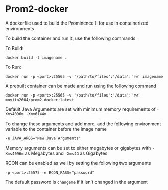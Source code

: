 # Prom2-docker
A dockerfile used to build the Prominence II for use in containerized environments

To build the container and run it, use the following commands

To Build:
```
docker build -t imagename .
```
To Run:
```
docker run -p <port>:25565 -v '/path/to/files':'/data':'rw' imagename
```

A prebuilt container can be made and run using the following command
```
docker run -p <port>:25565 -v '/path/to/files':'/data':'rw' moyito2604/prom2-docker:latest
```

Default Java Arguments are set with minimum memory requirements of ```-Xms4096m -Xmx6144m```

To change these arguments and add more, add the following environment variable to the container before the image name
```
-e JAVA_ARGS="New Java Arguments"
```

Memory arguments can be set to either megabytes or gigabytes with ```-Xms4096m``` as Megabytes and ```-Xms4G``` as Gigabytes

RCON can be enabled as well by setting the following two arguments
```
-p <port>:25575 -e RCON_PASS="password"
```

The default password is ```changeme``` if it isn't changed in the argument
